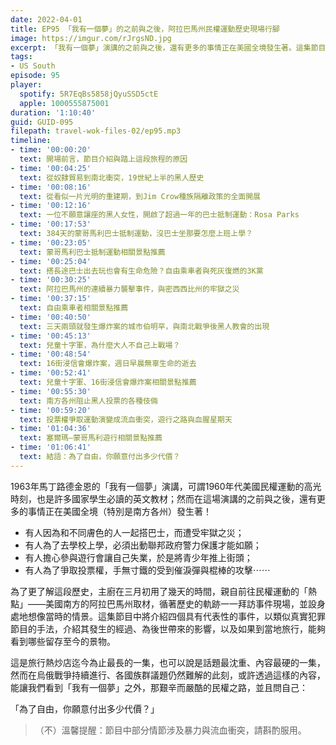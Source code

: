 ```yaml
---
date: 2022-04-01
title: EP95 「我有一個夢」的之前與之後，阿拉巴馬州民權運動歷史現場行腳
image: https://imgur.com/rJrgsND.jpg
excerpt: 「我有一個夢」演講的之前與之後，還有更多的事情正在美國全境發生著。這集節目中將重返1960年代民權運動的熱點——阿拉巴馬州，介紹四個具有代表性的事件，以類似真實犯罪節目的手法，介紹其發生的經過、為後世帶來的影響，以及如果到當地旅行，能夠看到哪些留存至今的景物。
tags:
- US South
episode: 95
player:
  spotify: 5R7EqBs5858jQyuSSD5ctE
  apple: 1000555875001
duration: '1:10:40'
guid: GUID-095
filepath: travel-wok-files-02/ep95.mp3
timeline:
- time: '00:00:20'
  text: 開場前言，節目介紹與踏上這段旅程的原因
- time: '00:04:25'
  text: 從奴隸貿易到南北衝突，19世紀上半的黑人歷史
- time: '00:08:16'
  text: 從看似一片光明的重建期，到Jim Crow種族隔離政策的全面開展
- time: '00:12:16'
  text: 一位不願意讓座的黑人女性，開啟了超過一年的巴士抵制運動：Rosa Parks
- time: '00:17:53'
  text: 384天的蒙哥馬利巴士抵制運動，沒巴士坐那要怎麼上班上學？
- time: '00:23:05'
  text: 蒙哥馬利巴士抵制運動相關景點推薦
- time: '00:25:04'
  text: 搭長途巴士出去玩也會有生命危險？自由乘車者與死灰復燃的3K黨
- time: '00:30:25'
  text: 阿拉巴馬州的連續暴力襲擊事件，與密西西比州的牢獄之災
- time: '00:37:15'
  text: 自由乘車者相關景點推薦
- time: '00:40:50'
  text: 三天兩頭就發生爆炸案的城市伯明罕，與南北戰爭後黑人教會的出現
- time: '00:45:13'
  text: 兒童十字軍，為什麼大人不自己上戰場？
- time: '00:48:54'
  text: 16街浸信會爆炸案，週日早晨無辜生命的逝去
- time: '00:52:41'
  text: 兒童十字軍、16街浸信會爆炸案相關景點推薦
- time: '00:55:30'
  text: 南方各州阻止黑人投票的各種伎倆
- time: '00:59:20'
  text: 投票權爭取運動演變成流血衝突，遊行之路與血腥星期天
- time: '01:04:36'
  text: 塞爾瑪—蒙哥馬利遊行相關景點推薦
- time: '01:06:41'
  text: 結語：為了自由，你願意付出多少代價？
---
```

1963年馬丁路德金恩的「我有一個夢」演講，可謂1960年代美國民權運動的高光時刻，也是許多國家學生必讀的英文教材；然而在這場演講的之前與之後，還有更多的事情正在美國全境（特別是南方各州）發生著！

* 有人因為和不同膚色的人一起搭巴士，而遭受牢獄之災；
* 有人為了去學校上學，必須出動聯邦政府警力保護才能如願；
* 有人擔心參與遊行會讓自己失業，於是將青少年推上街頭；
* 有人為了爭取投票權，手無寸鐵的受到催淚彈與棍棒的攻擊⋯⋯

為了更了解這段歷史，主廚在三月初用了幾天的時間，親自前往民權運動的「熱點」——美國南方的阿拉巴馬州取材，循著歷史的軌跡一一拜訪事件現場，並設身處地想像當時的情景。這集節目中將介紹四個具有代表性的事件，以類似真實犯罪節目的手法，介紹其發生的經過、為後世帶來的影響，以及如果到當地旅行，能夠看到哪些留存至今的景物。

這是旅行熱炒店迄今為止最長的一集，也可以說是話題最沈重、內容最硬的一集，然而在烏俄戰爭持續進行、各國族群議題仍然難解的此刻，或許透過這樣的內容，能讓我們看到「我有一個夢」之外，那艱辛而嚴酷的民權之路，並且問自己：

「為了自由，你願意付出多少代價？」

> （不）溫馨提醒：節目中部分情節涉及暴力與流血衝突，請斟酌服用。
